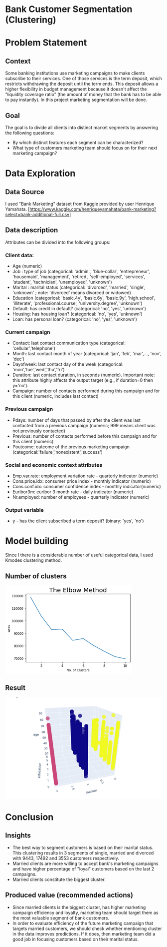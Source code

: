 # Bank Customer Segmentation (Clustering)

# Problem Statement
## Context
Some banking institutions use marketing campaigns to make clients subscribe to their services. One of those services is the term deposit, which restricts withdrawing the deposit until the term ends. This deposit allows a higher flexibility in budget management because it doesn't affect the "liquidity coverage ratio" (the amount of money that the bank has to be able to pay instantly). In this project marketing segmentation will be done.

## Goal
The goal is to divide all clients into distinct market segments by answering the following questions:
* By which distinct features each segment can be characterized?
* What type of customers marketing team should focus on for their next marketing campaign?

# Data Exploration
## Data Source
I used "Bank Marketing" dataset from Kaggle provided by user Henrique Yamahata. [https://www.kaggle.com/henriqueyamahata/bank-marketing?select=bank-additional-full.csv]

## Data description
Attributes can be divided into the following groups:

### Client data:
* Age (numeric)
* Job : type of job (categorical: 'admin.', 'blue-collar', 'entrepreneur', 'housemaid', 'management', 'retired', 'self-employed', 'services', 'student', 'technician', 'unemployed', 'unknown')
* Marital : marital status (categorical: 'divorced', 'married', 'single', 'unknown' ; note: 'divorced' means divorced or widowed)
* Education (categorical: 'basic.4y', 'basic.6y', 'basic.9y', 'high.school', 'illiterate', 'professional.course', 'university.degree', 'unknown')
* Default: has credit in default? (categorical: 'no', 'yes', 'unknown')
* Housing: has housing loan? (categorical: 'no', 'yes', 'unknown')
* Loan: has personal loan? (categorical: 'no', 'yes', 'unknown')

### Current campaign
* Contact: last contact communication type (categorical: 'cellular','telephone')
* Month: last contact month of year (categorical: 'jan', 'feb', 'mar',…, 'nov', 'dec')
* Dayofweek: last contact day of the week (categorical: 'mon','tue','wed','thu','fri')
* Duration: last contact duration, in seconds (numeric). Important note: this attribute highly affects the output target (e.g., if duration=0 then y='no').
* Campaign: number of contacts performed during this campaign and for this client (numeric, includes last contact)

### Previous campaign 
* Pdays: number of days that passed by after the client was last contacted from a previous campaign (numeric; 999 means client was not previously contacted)
* Previous: number of contacts performed before this campaign and for this client (numeric)
* Poutcome: outcome of the previous marketing campaign (categorical:'failure','nonexistent','success')

### Social and economic context attributes
* Emp.var.rate: employment variation rate - quarterly indicator (numeric)
* Cons.price.idx: consumer price index - monthly indicator (numeric)
* Cons.conf.idx: consumer confidence index - monthly indicator(numeric)
* Euribor3m: euribor 3 month rate - daily indicator (numeric)
* Nr.employed: number of employees - quarterly indicator (numeric)

### Output variable
* y - has the client subscribed a term deposit? (binary: 'yes', 'no')

# Model building
Since I there is a considerable number of useful categorical data, I used Kmodes clustering method.

## Number of clusters
![Elbow Method](https://github.com/aza-atabayev/bank-marketing-clustering/blob/master/images/elbow.png?raw=true)

## Result
![Elbow Method](https://github.com/aza-atabayev/bank-marketing-clustering/blob/master/images/newplot.png?raw=true)

# Conclusion
## Insights
* The best way to segment customers is based on their marital status. This clustering results in 3 segments of single, married and divorced with 9443, 17492 and 3553 customers respectively.
* Married clients are more willing to accept bank's marketing campaigns and have higher percentage of "loyal" customers based on the last 2 campaigns.
* Married clients constitute the biggest cluster.

## Produced value (recommended actions)
* Since married clients is the biggest cluster, has higher marketing campaign efficiency and loyalty, marketing team should target them as the most valuable segment of bank customers.
* In order to evaluate efficiency of the future marketing campaign that targets married customers, we should check whether mentioning cluster in the data improves predictions. If it does, then marketing team did a good job in focusing customers based on their marital status.
